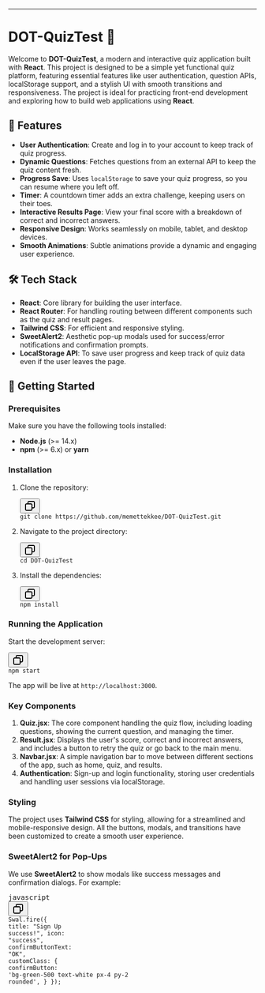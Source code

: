 <div class="w-full prose break-words markdown dark:prose-invert dark"><hr><h1>DOT-QuizTest 🎯</h1><p>Welcome to <strong>DOT-QuizTest</strong>, a modern and interactive quiz application built with <strong>React</strong>. This project is designed to be a simple yet functional quiz platform, featuring essential features like user authentication, question APIs, localStorage support, and a stylish UI with smooth transitions and responsiveness. The project is ideal for practicing front-end development and exploring how to build web applications using <strong>React</strong>.</p><h2>🌟 Features</h2><ul><li><strong>User Authentication</strong>: Create and log in to your account to keep track of quiz progress.</li><li><strong>Dynamic Questions</strong>: Fetches questions from an external API to keep the quiz content fresh.</li><li><strong>Progress Save</strong>: Uses <code>localStorage</code> to save your quiz progress, so you can resume where you left off.</li><li><strong>Timer</strong>: A countdown timer adds an extra challenge, keeping users on their toes.</li><li><strong>Interactive Results Page</strong>: View your final score with a breakdown of correct and incorrect answers.</li><li><strong>Responsive Design</strong>: Works seamlessly on mobile, tablet, and desktop devices.</li><li><strong>Smooth Animations</strong>: Subtle animations provide a dynamic and engaging user experience.</li></ul><h2>🛠️ Tech Stack</h2><ul><li><strong>React</strong>: Core library for building the user interface.</li><li><strong>React Router</strong>: For handling routing between different components such as the quiz and result pages.</li><li><strong>Tailwind CSS</strong>: For efficient and responsive styling.</li><li><strong>SweetAlert2</strong>: Aesthetic pop-up modals used for success/error notifications and confirmation prompts.</li><li><strong>LocalStorage API</strong>: To save user progress and keep track of quiz data even if the user leaves the page.</li></ul><h2>🚀 Getting Started</h2><h3>Prerequisites</h3><p>Make sure you have the following tools installed:</p><ul><li><strong>Node.js</strong> (&gt;= 14.x)</li><li><strong>npm</strong> (&gt;= 6.x) or <strong>yarn</strong></li></ul><h3>Installation</h3><ol><li><p>Clone the repository:</p><pre class="!overflow-visible"><div class="dark bg-gray-950 contain-inline-size rounded-md border-[0.5px] border-token-border-medium relative"><div class="flex items-center justify-between px-4 py-2 font-sans text-xs text-token-text-secondary bg-token-main-surface-secondary rounded-t-md h-9"></div><div class="sticky top-9 md:top-[5.75rem]"><div class="absolute bottom-0 flex items-center right-2 h-9"><div class="flex items-center px-2 font-sans text-xs rounded bg-token-main-surface-secondary text-token-text-secondary"><span class="" data-state="closed"><button class="flex items-center gap-1 py-1"><svg width="24" height="24" viewBox="0 0 24 24" fill="none" xmlns="http://www.w3.org/2000/svg" class="icon-sm"><path fill-rule="evenodd" clip-rule="evenodd" d="M7 5C7 3.34315 8.34315 2 10 2H19C20.6569 2 22 3.34315 22 5V14C22 15.6569 20.6569 17 19 17H17V19C17 20.6569 15.6569 22 14 22H5C3.34315 22 2 20.6569 2 19V10C2 8.34315 3.34315 7 5 7H7V5ZM9 7H14C15.6569 7 17 8.34315 17 10V15H19C19.5523 15 20 14.5523 20 14V5C20 4.44772 19.5523 4 19 4H10C9.44772 4 9 4.44772 9 5V7ZM5 9C4.44772 9 4 9.44772 4 10V19C4 19.5523 4.44772 20 5 20H14C14.5523 20 15 19.5523 15 19V10C15 9.44772 14.5523 9 14 9H5Z" fill="currentColor"></path></svg></button></span></div></div></div><div class="p-4 overflow-y-auto" dir="ltr"><code class="!whitespace-pre hljs language-bash">git <span class="hljs-built_in">clone</span> https://github.com/memettekkee/DOT-QuizTest.git
</code></div></div></pre></li><li><p>Navigate to the project directory:</p><pre class="!overflow-visible"><div class="dark bg-gray-950 contain-inline-size rounded-md border-[0.5px] border-token-border-medium relative"><div class="flex items-center justify-between px-4 py-2 font-sans text-xs text-token-text-secondary bg-token-main-surface-secondary rounded-t-md h-9"></div><div class="sticky top-9 md:top-[5.75rem]"><div class="absolute bottom-0 flex items-center right-2 h-9"><div class="flex items-center px-2 font-sans text-xs rounded bg-token-main-surface-secondary text-token-text-secondary"><span class="" data-state="closed"><button class="flex items-center gap-1 py-1"><svg width="24" height="24" viewBox="0 0 24 24" fill="none" xmlns="http://www.w3.org/2000/svg" class="icon-sm"><path fill-rule="evenodd" clip-rule="evenodd" d="M7 5C7 3.34315 8.34315 2 10 2H19C20.6569 2 22 3.34315 22 5V14C22 15.6569 20.6569 17 19 17H17V19C17 20.6569 15.6569 22 14 22H5C3.34315 22 2 20.6569 2 19V10C2 8.34315 3.34315 7 5 7H7V5ZM9 7H14C15.6569 7 17 8.34315 17 10V15H19C19.5523 15 20 14.5523 20 14V5C20 4.44772 19.5523 4 19 4H10C9.44772 4 9 4.44772 9 5V7ZM5 9C4.44772 9 4 9.44772 4 10V19C4 19.5523 4.44772 20 5 20H14C14.5523 20 15 19.5523 15 19V10C15 9.44772 14.5523 9 14 9H5Z" fill="currentColor"></path></svg></button></span></div></div></div><div class="p-4 overflow-y-auto" dir="ltr"><code class="!whitespace-pre hljs language-bash"><span class="hljs-built_in">cd</span> DOT-QuizTest
</code></div></div></pre></li><li><p>Install the dependencies:</p><pre class="!overflow-visible"><div class="dark bg-gray-950 contain-inline-size rounded-md border-[0.5px] border-token-border-medium relative"><div class="flex items-center justify-between px-4 py-2 font-sans text-xs text-token-text-secondary bg-token-main-surface-secondary rounded-t-md h-9"></div><div class="sticky top-9 md:top-[5.75rem]"><div class="absolute bottom-0 flex items-center right-2 h-9"><div class="flex items-center px-2 font-sans text-xs rounded bg-token-main-surface-secondary text-token-text-secondary"><span class="" data-state="closed"><button class="flex items-center gap-1 py-1"><svg width="24" height="24" viewBox="0 0 24 24" fill="none" xmlns="http://www.w3.org/2000/svg" class="icon-sm"><path fill-rule="evenodd" clip-rule="evenodd" d="M7 5C7 3.34315 8.34315 2 10 2H19C20.6569 2 22 3.34315 22 5V14C22 15.6569 20.6569 17 19 17H17V19C17 20.6569 15.6569 22 14 22H5C3.34315 22 2 20.6569 2 19V10C2 8.34315 3.34315 7 5 7H7V5ZM9 7H14C15.6569 7 17 8.34315 17 10V15H19C19.5523 15 20 14.5523 20 14V5C20 4.44772 19.5523 4 19 4H10C9.44772 4 9 4.44772 9 5V7ZM5 9C4.44772 9 4 9.44772 4 10V19C4 19.5523 4.44772 20 5 20H14C14.5523 20 15 19.5523 15 19V10C15 9.44772 14.5523 9 14 9H5Z" fill="currentColor"></path></svg></button></span></div></div></div><div class="p-4 overflow-y-auto" dir="ltr"><code class="!whitespace-pre hljs language-bash">npm install
</code></div></div></pre></li></ol><h3>Running the Application</h3><p>Start the development server:</p><pre class="!overflow-visible"><div class="dark bg-gray-950 contain-inline-size rounded-md border-[0.5px] border-token-border-medium relative"><div class="flex items-center justify-between px-4 py-2 font-sans text-xs text-token-text-secondary bg-token-main-surface-secondary rounded-t-md h-9"></div><div class="sticky top-9 md:top-[5.75rem]"><div class="absolute bottom-0 flex items-center right-2 h-9"><div class="flex items-center px-2 font-sans text-xs rounded bg-token-main-surface-secondary text-token-text-secondary"><span class="" data-state="closed"><button class="flex items-center gap-1 py-1"><svg width="24" height="24" viewBox="0 0 24 24" fill="none" xmlns="http://www.w3.org/2000/svg" class="icon-sm"><path fill-rule="evenodd" clip-rule="evenodd" d="M7 5C7 3.34315 8.34315 2 10 2H19C20.6569 2 22 3.34315 22 5V14C22 15.6569 20.6569 17 19 17H17V19C17 20.6569 15.6569 22 14 22H5C3.34315 22 2 20.6569 2 19V10C2 8.34315 3.34315 7 5 7H7V5ZM9 7H14C15.6569 7 17 8.34315 17 10V15H19C19.5523 15 20 14.5523 20 14V5C20 4.44772 19.5523 4 19 4H10C9.44772 4 9 4.44772 9 5V7ZM5 9C4.44772 9 4 9.44772 4 10V19C4 19.5523 4.44772 20 5 20H14C14.5523 20 15 19.5523 15 19V10C15 9.44772 14.5523 9 14 9H5Z" fill="currentColor"></path></svg></button></span></div></div></div><div class="p-4 overflow-y-auto" dir="ltr"><code class="!whitespace-pre hljs language-bash">npm start
</code></div></div></pre><p>The app will be live at <code>http://localhost:3000</code>.</p>

</code></div></div></pre><h3>Key Components</h3><ol><li><strong>Quiz.jsx</strong>: The core component handling the quiz flow, including loading questions, showing the current question, and managing the timer.</li><li><strong>Result.jsx</strong>: Displays the user's score, correct and incorrect answers, and includes a button to retry the quiz or go back to the main menu.</li><li><strong>Navbar.jsx</strong>: A simple navigation bar to move between different sections of the app, such as home, quiz, and results.</li><li><strong>Authentication</strong>: Sign-up and login functionality, storing user credentials and handling user sessions via localStorage.</li></ol><h3>Styling</h3><p>The project uses <strong>Tailwind CSS</strong> for styling, allowing for a streamlined and mobile-responsive design. All the buttons, modals, and transitions have been customized to create a smooth user experience.</p><h3>SweetAlert2 for Pop-Ups</h3><p>We use <strong>SweetAlert2</strong> to show modals like success messages and confirmation dialogs. For example:</p><pre class="!overflow-visible"><div class="dark bg-gray-950 contain-inline-size rounded-md border-[0.5px] border-token-border-medium relative"><div class="flex items-center justify-between px-4 py-2 font-sans text-xs text-token-text-secondary bg-token-main-surface-secondary rounded-t-md h-9">javascript</div><div class="sticky top-9 md:top-[5.75rem]"><div class="absolute bottom-0 flex items-center right-2 h-9"><div class="flex items-center px-2 font-sans text-xs rounded bg-token-main-surface-secondary text-token-text-secondary"><span class="" data-state="closed"><button class="flex items-center gap-1 py-1"><svg width="24" height="24" viewBox="0 0 24 24" fill="none" xmlns="http://www.w3.org/2000/svg" class="icon-sm"><path fill-rule="evenodd" clip-rule="evenodd" d="M7 5C7 3.34315 8.34315 2 10 2H19C20.6569 2 22 3.34315 22 5V14C22 15.6569 20.6569 17 19 17H17V19C17 20.6569 15.6569 22 14 22H5C3.34315 22 2 20.6569 2 19V10C2 8.34315 3.34315 7 5 7H7V5ZM9 7H14C15.6569 7 17 8.34315 17 10V15H19C19.5523 15 20 14.5523 20 14V5C20 4.44772 19.5523 4 19 4H10C9.44772 4 9 4.44772 9 5V7ZM5 9C4.44772 9 4 9.44772 4 10V19C4 19.5523 4.44772 20 5 20H14C14.5523 20 15 19.5523 15 19V10C15 9.44772 14.5523 9 14 9H5Z" fill="currentColor"></path></svg></button></span></div></div></div><div class="p-4 overflow-y-auto" dir="ltr"><code class="!whitespace-pre hljs language-javascript"><span class="hljs-title class_">Swal</span>.<span class="hljs-title function_">fire</span>({
    <span class="hljs-attr">title</span>: <span class="hljs-string">"Sign Up success!"</span>,
    <span class="hljs-attr">icon</span>: <span class="hljs-string">"success"</span>,
    <span class="hljs-attr">confirmButtonText</span>: <span class="hljs-string">"OK"</span>,
    <span class="hljs-attr">customClass</span>: {
        <span class="hljs-attr">confirmButton</span>: <span class="hljs-string">'bg-green-500 text-white px-4 py-2 rounded'</span>,
    }
});